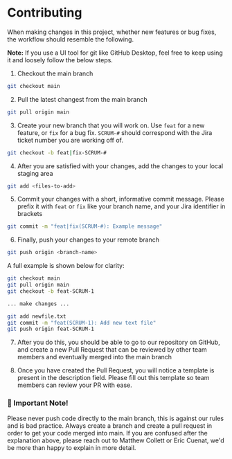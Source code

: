 # Contributing

When making changes in this project, whether new features or bug fixes, the workflow should resemble the following.

**Note:** If you use a UI tool for git like GitHub Desktop, feel free to keep using it and loosely follow the below steps.

1. Checkout the main branch

```bash
git checkout main
```

2. Pull the latest changest from the main branch

```bash
git pull origin main
```

3. Create your new branch that you will work on. Use `feat` for a new feature, or `fix` for a bug fix. `SCRUM-#` should correspond with the Jira ticket number you are working off of.

```bash
git checkout -b feat|fix-SCRUM-#
```

4. After you are satisfied with your changes, add the changes to your local staging area

```bash
git add <files-to-add>
```

5. Commit your changes with a short, informative commit message. Please prefix it with `feat` or `fix` like your branch name, and your Jira identifier in brackets

```bash
git commit -m "feat|fix(SCRUM-#): Example message"
```

6. Finally, push your changes to your remote branch

```bash
git push origin <branch-name>
```

A full example is shown below for clarity:

```bash
git checkout main
git pull origin main
git checkout -b feat-SCRUM-1

... make changes ...

git add newfile.txt
git commit -m "feat(SCRUM-1): Add new text file"
git push origin feat-SCRUM-1
```

7. After you do this, you should be able to go to our repository on GitHub, and create a new Pull Request that can be reviewed by other team members and eventually merged into the main branch

8. Once you have created the Pull Request, you will notice a template is present in the description field. Please fill out this template so team members can review your PR with ease.

### 🚨 Important Note!

Please never push code directly to the main branch, this is against our rules and is bad practice. Always create a branch and create a pull request in order to get your code merged into main. If you are confused after the explanation above, please reach out to Matthew Collett or Eric Cuenat, we'd be more than happy to explain in more detail.
